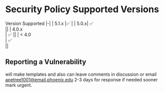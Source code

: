 # Security Policy Supported Versions


Version Supported
|-|
| 5.1.x
|:white_check_mark: |
| 5.0.x| 
✅                
||
| 4.0.x  
| :white_check_mark:
||
| < 4.0  
| ✅               
||

## Reporting a Vulnerability

will make templates and also can leave 
comments in discussion or email 
<apetree1001@email.phoenix.edu>
2-3 days for  response if needed sooner
mark urgent.
